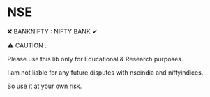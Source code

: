 # NSE

❌ BANKNIFTY : NIFTY BANK ✔

⚠ CAUTION :

Please use this lib only for Educational & Research purposes.

I am not liable for any future disputes with nseindia and niftyindices.

So use it at your own risk.
